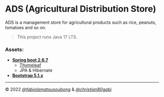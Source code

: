 # ADS (Agricultural Distribution Store)

ADS is a management store for agricultural products such as rice, peanuts, tomatoes and so on.

> This project runs Java 17 LTS. 

### Assets:
- **[Spring boot 2.6.7](https://start.spring.io/)**
  - [Thymeleaf](https://www.thymeleaf.org/)
  - JPA & Hibernate
- **[Bootstrap 5.1.x](https://getbootstrap.com/docs/5.1/getting-started/introduction/)**

---

© 2022 _[@fabiolamatousoubong](https://github.com/fabiolamatousoubong)_ & _[@christian80gabi](https://github.com/christian80gabi)_
